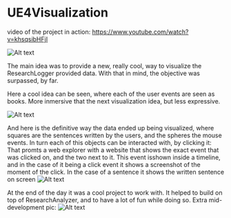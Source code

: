 # UE4Visualization
video of the project in action:
https://www.youtube.com/watch?v=khsqsibHFjI


![Alt text](https://cloud.githubusercontent.com/assets/9152392/24483464/b054ac82-14ce-11e7-9032-b0fd1559d393.png)

The main idea was to provide a new, really cool, way to visualize the ResearchLogger provided data. With that in mind, the objective was surpassed, by far.

Here a cool idea can be seen, where each of the user events are seen as books. More inmersive that the next visualization idea, but less expressive.

![Alt text](https://cloud.githubusercontent.com/assets/9152392/24483593/ad717652-14cf-11e7-9acc-96515ada0298.png)

And here is the definitive way the data ended up being visualized, where squares are the sentences written by the users, and the spheres the mouse events.
In turn each of this objects can be interacted with, by clicking it: That promts a web explorer with a website that shows the exact event that was clicked on, and the two next to it. This event isshown inside a timeline, and in the case of it being a click event it shows a screenshot of the moment of the click. In the case of a sentence it shows the written sentence on screen
![Alt text](https://cloud.githubusercontent.com/assets/9152392/24483530/378e1472-14cf-11e7-88ff-c161a970e82c.png)

At the end of the day it was a cool project to work with. It helped to build on top of ResearchAnalyzer, and to have a lot of fun while doing so. Extra mid-development pic:
![Alt text](https://cloud.githubusercontent.com/assets/9152392/24483524/2c383f08-14cf-11e7-8e69-352d3a092fb1.png)
